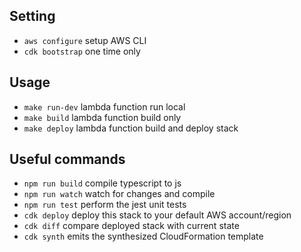 ## Setting

* `aws configure` setup AWS CLI
* `cdk bootstrap` one time only

## Usage

* `make run-dev` lambda function run local
* `make build`   lambda function build only
* `make deploy`  lambda function build and deploy stack

## Useful commands

* `npm run build`   compile typescript to js
* `npm run watch`   watch for changes and compile
* `npm run test`    perform the jest unit tests
* `cdk deploy`      deploy this stack to your default AWS account/region
* `cdk diff`        compare deployed stack with current state
* `cdk synth`       emits the synthesized CloudFormation template